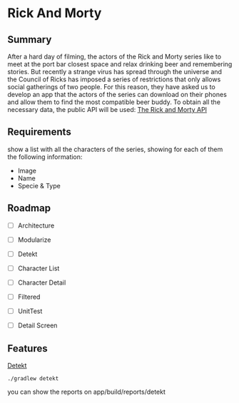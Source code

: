 # Rick And Morty
## Summary
After a hard day of filming, the actors of the Rick and Morty series like to meet at the port bar
closest space and relax drinking beer and remembering stories.
But recently a strange virus has spread through the universe and the Council of Ricks has imposed
a series of restrictions that only allows social gatherings of two people.
For this reason, they have asked us to develop an app that the actors of the series can download on
their phones and allow them to find the most compatible beer buddy.
To obtain all the necessary data, the public API will be used: [The Rick and Morty API](https://rickandmortyapi.com/)


## Requirements
show a list with all the characters of the series, showing
for each of them the following information:
* Image
* Name
* Specie & Type







## Roadmap
* [ ] Architecture
* [ ] Modularize
* [ ] Detekt
* [ ] Character List
* [ ] Character Detail
* [ ] Filtered
* [ ] UnitTest
* [ ] Detail Screen
 


## Features
[Detekt](https://github.com/detekt/detekt)
  ```
  ./gradlew detekt
  ```
you can show the reports on app/build/reports/detekt
